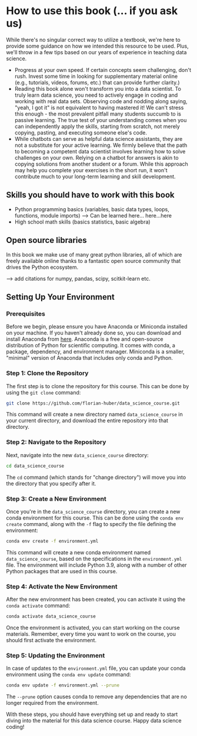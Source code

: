 # How to use this book (... if you ask us)

While there's no singular correct way to utilize a textbook, we're here  to provide some guidance on how we intended this resource to be used.  Plus, we'll throw in a few tips based on our years of experience in  teaching data science.

- Progress at your own speed. If certain concepts seem challenging, don't  rush. Invest some time in looking for supplementary material online  (e.g., tutorials, videos, forums, etc.) that can provide further  clarity.)
- Reading this book alone won't transform you into a data scientist. To  truly learn data science, you need to actively engage in coding and  working with real data sets. Observing code and nodding along saying,  "yeah, I got it" is not equivalent to having mastered it! We can't  stress this enough - the most prevalent pitfall many students succumb to is passive learning. The true test of your understanding comes when you can independently apply the skills, starting from scratch, not merely  copying, pasting, and executing someone else's code.
- While chatbots can serve as helpful data science assistants, they are  not a substitute for your active learning. We firmly believe that the  path to becoming a competent data scientist involves learning how to  solve challenges on your own. Relying on a chatbot for answers is akin  to copying solutions from another student or a forum. While this  approach may help you complete your exercises in the short run, it won't contribute much to your long-term learning and skill development.



## Skills you should have to work with this book

- Python programming basics (variables, basic data types, loops, functions, module imports)
  --> Can be learned here... here...here
- High school math skills (basics statistics, basic algebra)



## Open source libraries

In this book we make use of many great python libraries, all of which are freely available online thanks to a fantastic open source community that drives the Python ecosystem.

--> add citations for numpy, pandas, scipy, scitkit-learn etc.



## Setting Up Your Environment

### Prerequisites

Before we begin, please ensure you have Anaconda or Miniconda installed on your machine. If you haven't already done so, you can download and install Anaconda from [here](https://www.anaconda.com/products/distribution). Anaconda is a free and open-source distribution of Python for scientific computing. It comes with conda, a package, dependency, and environment manager. Miniconda is a smaller, "minimal" version of Anaconda that includes only conda and Python.

### Step 1: Clone the Repository

The first step is to clone the repository for this course. This can be done by using the `git clone` command:

```bash
git clone https://github.com/florian-huber/data_science_course.git
```

This command will create a new directory named `data_science_course` in your current directory, and download the entire repository into that directory.

### Step 2: Navigate to the Repository

Next, navigate into the new `data_science_course` directory:

```bash
cd data_science_course
```

The `cd` command (which stands for "change directory") will move you into the directory that you specify after it.

### Step 3: Create a New Environment

Once you're in the `data_science_course` directory, you can create a new conda environment for this course. This can be done using the `conda env create` command, along with the `-f` flag to specify the file defining the environment:

```bash
conda env create -f environment.yml
```

This command will create a new conda environment named `data_science_course`, based on the specifications in the `environment.yml` file. The environment will include Python 3.9, along with a number of other Python packages that are used in this course.

### Step 4: Activate the New Environment

After the new environment has been created, you can activate it using the `conda activate` command:

```bash
conda activate data_science_course
```

Once the environment is activated, you can start working on the course materials. Remember, every time you want to work on the course, you should first activate the environment.

### Step 5: Updating the Environment

In case of updates to the `environment.yml` file, you can update your conda environment using the `conda env update` command:

```bash
conda env update -f environment.yml --prune
```

The `--prune` option causes conda to remove any dependencies that are no longer required from the environment.

With these steps, you should have everything set up and ready to start diving into the material for this data science course. Happy data science coding!